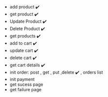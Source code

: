 - add product ✔️
- get product ✔️
- Update Product ✔️
- Delete Product ✔️
- get products ✔️
- add to cart ✔️
- update cart ✔️
- delete cart ✔️
- get cart details ✔️
- init order: post , get , put ,delete ✔️ , orders list
- init payment
- get sucess page
- get failure page
